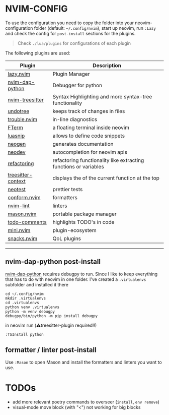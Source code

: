 # NVIM-CONFIG

To use the configuration you need to copy the folder into your neovim-configuration folder (default: `~/.config/nvim`), start
up neovim, run `:Lazy` and check the config for `post-install` sections for the plugins.

> Check `./lua/plugins` for configurations of each plugin

The following plugins are used:

| Plugin | Description |
|--------|-------------|
| [lazy.nvim](https://github.com/folke/lazy.nvim) | Plugin Manager |
| [nvim-dap-python](https://github.com/mfussenegger/nvim-dap-python) | Debugger for python |
| [nvim-treesitter](https://github.com/nvim-treesitter/nvim-treesitter) | Syntax Highlighting and more syntax-tree functionality |
| [undotree](https://github.com/mbbill/undotree) | keeps track of changes in files |
| [trouble.nvim](https://github.com/folke/trouble.nvim) | in-line diagnostics |
| [FTerm](https://github.com/numToStr/FTerm.nvim) | a floating terminal inside neovim |
| [luasnip](https://github.com/L3MON4D3/LuaSnip) | allows to define code snippets |
| [neogen](https://github.com/danymat/neogen) | generates documentation |
| [neodev](https://github.com/folke/neodev.nvim) | autocompletion for neovim apis |
| [refactoring](https://github.com/ThePrimeagen/refactoring.nvim) | refactoring functionality like extracting functions or variables |
| [treesitter-context](https://github.com/nvim-treesitter/nvim-treesitter-context) | displays the of the current function at the top |
| [neotest](https://github.com/nvim-neotest/neotest) | prettier tests |
| [conform.nvim](https://github.com/stevearc/conform.nvim) | formatters |
| [nvim-lint](https://github.com/mfussenegger/nvim-lint) | linters |
| [mason.nvim](https://github.com/williamboman/mason.nvim) | portable package manager |
| [todo-comments](https://github.com/folke/todo-comments.nvim) | highlights TODO's in code |
| [mini.nvim](https://github.com/echasnovski/mini.nvim/tree/main) | plugin-ecosystem |
| [snacks.nvim](https://github.com/folke/snacks.nvim) | QoL plugins |



---

## nvim-dap-python post-install

[nvim-dap-python](https://github.com/mfussenegger/nvim-dap-python) requires
debugpy to run. Since I like to keep everything that has to do with neovim in
one folder. I've created a `.virtualenvs` subfolder and installed it there

```shell
cd ~/.config/nvim
mkdir .virtualenvs
cd .virtualenvs
python venv .virtualenvs
python -m venv debugpy
debugpy/bin/python -m pip install debugpy
```

in neovim run (:warning:treesitter-plugin required!!)

```
:TSInstall python
```

## formatter / linter post-install

Use `:Mason` to open Mason and install the formatters and linters you want to use.


# TODOs

- add more relevant poetry commands to overseer (`install`, `env remove`)
- visual-mode move block (with "<") not working for big blocks 
